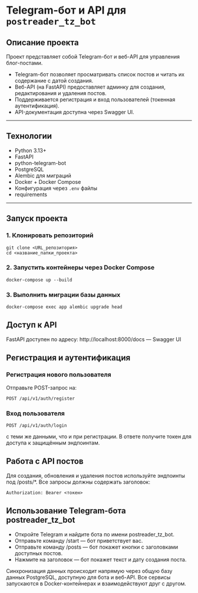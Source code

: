 # Telegram-бот и API для `postreader_tz_bot`

## Описание проекта

Проект представляет собой Telegram-бот и веб-API для управления блог-постами.

- Telegram-бот позволяет просматривать список постов и читать их содержание с датой создания.
- Веб-API (на FastAPI) предоставляет админку для создания, редактирования и удаления постов.
- Поддерживается регистрация и вход пользователей (токенная аутентификация).
- API-документация доступна через Swagger UI.

---

## Технологии

- Python 3.13+
- FastAPI
- python-telegram-bot
- PostgreSQL
- Alembic для миграций
- Docker + Docker Compose
- Конфигурация через `.env` файлы
- requirements

---

## Запуск проекта

### 1. Клонировать репозиторий
```
git clone <URL_репозитория>
cd <название_папки_проекта>
```
### 2. Запустить контейнеры через Docker Compose
```
docker-compose up --build
```
### 3. Выполнить миграции базы данных
```
docker-compose exec app alembic upgrade head
```

## Доступ к API
FastAPI доступен по адресу:
http://localhost:8000/docs — Swagger UI

## Регистрация и аутентификация
### Регистрация нового пользователя
Отправьте POST-запрос на:
```
POST /api/v1/auth/register
```
### Вход пользователя
```
POST /api/v1/auth/login
```
с теми же данными, что и при регистрации.
В ответе получите токен для доступа к защищённым эндпоинтам.

## Работа с API постов
Для создания, обновления и удаления постов используйте эндпоинты под /posts/*.
Все запросы должны содержать заголовок:
```
Authorization: Bearer <токен>
```

## Использование Telegram-бота postreader_tz_bot

- Откройте Telegram и найдите бота по имени postreader_tz_bot.
- Отправьте команду /start — бот приветствует вас.
- Отправьте команду /posts — бот покажет кнопки с заголовками доступных постов.
- Нажмите на заголовок — бот покажет текст и дату создания поста.

Синхронизация данных происходит напрямую через общую базу данных PostgreSQL, доступную для бота и веб-API.
Все сервисы запускаются в Docker-контейнерах и взаимодействуют друг с другом.

